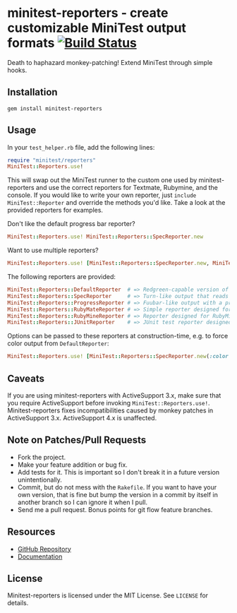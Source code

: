 # minitest-reporters - create customizable MiniTest output formats [![Build Status](https://secure.travis-ci.org/axskern/minitest-reporters.png)](http://travis-ci.org/axskern/minitest-reporters)

Death to haphazard monkey-patching! Extend MiniTest through simple hooks.

## Installation ##

    gem install minitest-reporters

## Usage ##

In your `test_helper.rb` file, add the following lines:

```ruby
require "minitest/reporters"
MiniTest::Reporters.use!
```

This will swap out the MiniTest runner to the custom one used by minitest-reporters and use the correct reporters for Textmate, Rubymine, and the console. If you would like to write your own reporter, just `include MiniTest::Reporter` and override the methods you'd like. Take a look at the provided reporters for examples.

Don't like the default progress bar reporter?

```ruby
MiniTest::Reporters.use! MiniTest::Reporters::SpecReporter.new
```

Want to use multiple reporters?

```ruby
MiniTest::Reporters.use! [MiniTest::Reporters::SpecReporter.new, MiniTest::Reporters::JUnitReporter]
```

The following reporters are provided:

```ruby
MiniTest::Reporters::DefaultReporter  # => Redgreen-capable version of standard MiniTest reporter
MiniTest::Reporters::SpecReporter     # => Turn-like output that reads like a spec
MiniTest::Reporters::ProgressReporter # => Fuubar-like output with a progress bar
MiniTest::Reporters::RubyMateReporter # => Simple reporter designed for RubyMate
MiniTest::Reporters::RubyMineReporter # => Reporter designed for RubyMine IDE and TeamCity CI server
MiniTest::Reporters::JUnitReporter    # => JUnit test reporter designed for JetBrains TeamCity
```

Options can be passed to these reporters at construction-time, e.g. to force
color output from `DefaultReporter`:

```ruby
MiniTest::Reporters.use! [MiniTest::Reporters::SpecReporter.new(:color => true)]
```

## Caveats ##

If you are using minitest-reporters with ActiveSupport 3.x, make sure that you require ActiveSupport before invoking `MiniTest::Reporters.use!`. Minitest-reporters fixes incompatibilities caused by monkey patches in ActiveSupport 3.x. ActiveSupport 4.x is unaffected.

## Note on Patches/Pull Requests ##

* Fork the project.
* Make your feature addition or bug fix.
* Add tests for it. This is important so I don't break it in a future version unintentionally.
* Commit, but do not mess with the `Rakefile`. If you want to have your own version, that is fine but bump the version in a commit by itself in another branch so I can ignore it when I pull.
* Send me a pull request. Bonus points for git flow feature branches.

## Resources ##

* [GitHub Repository](https://github.com/CapnKernul/minitest-reporters)
* [Documentation](http://rubydoc.info/github/CapnKernul/minitest-reporters)

## License ##

Minitest-reporters is licensed under the MIT License. See `LICENSE` for details.
